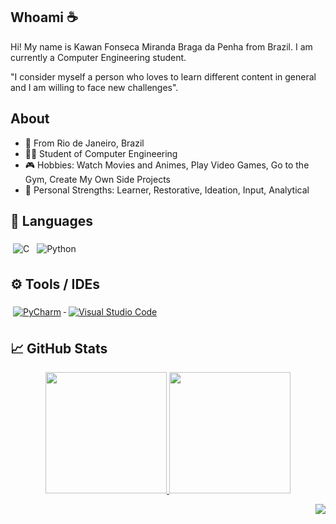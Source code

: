 ## Whoami ☕
Hi! My name is Kawan Fonseca Miranda Braga da Penha from Brazil. I am currently a Computer Engineering student.

"I consider myself a person who loves to learn different content in general and I am willing to face new challenges".

## About

-   📍 From Rio de Janeiro, Brazil
-   👨‍💻 Student of Computer Engineering
-   🎮 Hobbies: Watch Movies and Animes, Play Video Games, Go to the Gym, Create My Own Side Projects
-   💪 Personal Strengths: Learner, Restorative, Ideation, Input, Analytical


## 🔨 Languages

<a href="https://learn.microsoft.com/en-us/cpp/c-language/?view=msvc-170" target="_blank" style="text-decoration: none;">
    <img src="https://img.shields.io/badge/c-%2300599C.svg?style=for-the-badge&logo=c&logoColor=white" alt="C" style="vertical-align:top; margin:6px 4px">
</a> 
<a href="https://www.python.org" target="_blank" style="text-decoration: none;">
    <img src="https://img.shields.io/badge/Python-3776AB?style=for-the-badge&logo=python&logoColor=white" alt="Python" style="vertical-align:top; margin:6px 4px">
</a>

## ⚙️ Tools / IDEs

<a href="https://www.jetbrains.com/pycharm" target="_blank">
    <img src="https://img.shields.io/badge/pycharm-140?style=for-the-badge&logo=pycharm&logoColor=black&color=black&labelColor=white" alt="PyCharm" style="vertical-align:top; margin:6px 4px">
</a>
<a href="https://code.visualstudio.com" target="_blank">
    <img src="https://img.shields.io/badge/Visual%20Studio%20Code-0078d7.svg?style=for-the-badge&logo=visual-studio-code&logoColor=white" alt="Visual Studio Code" style="vertical-align:top; margin:6px 4px">
</a>

## &#x1f4c8; GitHub Stats

<p align="center">
	<a href="https://github.com/MirandaKawan/MirandaKawan" target="_blank">
	    <img widht="48%" height="194px" src="https://github-readme-stats.vercel.app/api?username=MirandaKawan&show_icons=true&theme=gruvbox"/>
	</a>
	<a href="https://github.com/MirandaKawan/MirandaKawan" target="_blank">
	  <img widht="50%" height="194px" src="https://github-readme-stats.vercel.app/api/top-langs/?username=MirandaKawan&hide=html&title_color=D8A52C&text_color=8DBF7B&icon_color=a9fef7&bg_color=282828&layout=compact" />
	</a>
</p>
<p align="right">
<img src="https://komarev.com/ghpvc/?username=MirandaKawan&style=plastic&label=Views"><img>
</p>
